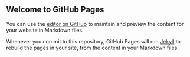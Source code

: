 ## Welcome to GitHub Pages

You can use the [editor on GitHub](https://github.com/helloqingbing/helloqingbing.github.io/edit/main/docs/index.md) to maintain and preview the content for your website in Markdown files.

Whenever you commit to this repository, GitHub Pages will run [Jekyll](https://jekyllrb.com/) to rebuild the pages in your site, from the content in your Markdown files.
